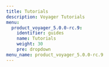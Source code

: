 ```yaml
---
title: Tutorials
description: Voyager Tutorials
menu:
  product_voyager_5.0.0-rc.9:
    identifier: guides
    name: Tutorials
    weight: 30
    pre: dropdown
menu_name: product_voyager_5.0.0-rc.9
---
```

